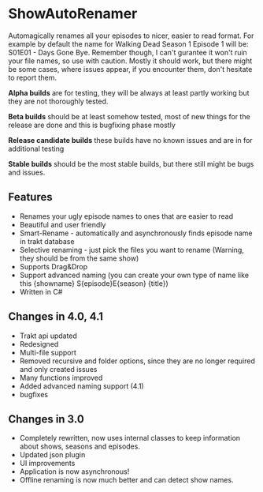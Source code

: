 ShowAutoRenamer
===============

Automagically renames all your episodes to nicer, easier to read format. For example by default the name for Walking Dead Season 1 Episode 1 will be: S01E01 - Days Gone Bye. Remember though, I can't gurantee it won't ruin your file names, so use with caution. Mostly it should work, but there might be some cases, where issues appear, if you encounter them, don't hesitate to report them.

**Alpha builds** are for testing, they will be always at least partly working but they are not thoroughly tested.

**Beta builds** should be at least somehow tested, most of new things for the release are done and this is bugfixing phase mostly

**Release candidate builds** these builds have no known issues and are in for additional testing

**Stable builds** should be the most stable builds, but there still might be bugs and issues.

## Features
- Renames your ugly episode names to ones that are easier to read
- Beautiful and user friendly
- Smart-Rename - automatically and asynchronously finds episode name in trakt database
- Selective renaming - just pick the files you want to rename (Warning, they should be from the same show)
- Supports Drag&Drop
- Support advanced naming (you can create your own type of name like this {showname} S{episode}E{season} {title})
- Written in C#

## Changes in 4.0, 4.1
- Trakt api updated
- Redesigned
- Multi-file support
- Removed recursive and folder options, since they are no longer required and only created issues
- Many functions improved
- Added advanced naming support (4.1)
- bugfixes

## Changes in 3.0
- Completely rewritten, now uses internal classes to keep information about shows, seasons and episodes.
- Updated json plugin
- UI improvements
- Application is now asynchronous!
- Offline renaming is now much better and can detect show names.
